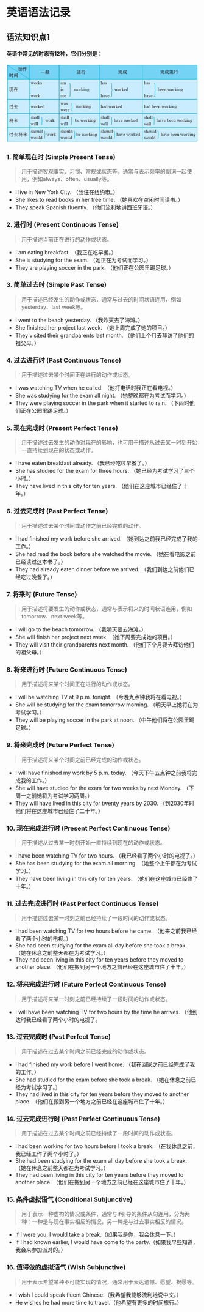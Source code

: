 # 英语语法记录

## 语法知识点1

#### 英语中常见的时态有12种，它们分别是：

 ![tense](../assets/tense.png)

### 1. 简单现在时 (Simple Present Tense)
> 用于描述客观事实、习惯、常规或状态等。通常与表示频率的副词一起使用，例如always、often、usually等。

- I live in New York City. （我住在纽约市。）
- She likes to read books in her free time. （她喜欢在空闲时间读书。）
- They speak Spanish fluently. （他们流利地讲西班牙语。）


### 2. 进行时 (Present Continuous Tense)
> 用于描述当前正在进行的动作或状态。

- I am eating breakfast. （我正在吃早餐。）
- She is studying for the exam. （她正在为考试而学习。）
- They are playing soccer in the park. （他们正在公园里踢足球。）


### 3. 简单过去时 (Simple Past Tense)
> 用于描述已经发生的动作或状态，通常与过去的时间状语连用，例如yesterday、last week等。

- I went to the beach yesterday. （我昨天去了海滩。）
- She finished her project last week. （她上周完成了她的项目。）
- They visited their grandparents last month. （他们上个月去拜访了他们的祖父母。）

### 4. 过去进行时 (Past Continuous Tense)
> 用于描述过去某个时间正在进行的动作或状态。

- I was watching TV when he called. （他打电话时我正在看电视。）
- She was studying for the exam all night. （她整晚都在为考试而学习。）
- They were playing soccer in the park when it started to rain. （下雨时他们正在公园里踢足球。）

### 5. 现在完成时 (Present Perfect Tense)
> 用于描述过去发生的动作对现在的影响，也可用于描述从过去某一时刻开始一直持续到现在的状态或动作。

- I have eaten breakfast already. （我已经吃过早餐了。）
- She has studied for the exam for three hours. （她已经为考试学习了三个小时。）
- They have lived in this city for ten years. （他们在这座城市已经住了十年。）

### 6. 过去完成时 (Past Perfect Tense)
> 用于描述过去某个时间或动作之前已经完成的动作。

- I had finished my work before she arrived. （她到达之前我已经完成了我的工作。）
- She had read the book before she watched the movie. （她在看电影之前已经读过这本书了。）
- They had already eaten dinner before we arrived. （我们到达之前他们已经吃过晚餐了。）


### 7. 将来时 (Future Tense)
> 用于描述将要发生的动作或状态，通常与表示将来的时间状语连用，例如tomorrow、next week等。

- I will go to the beach tomorrow. （我明天要去海滩。）
- She will finish her project next week. （她下周要完成她的项目。）
- They will visit their grandparents next month. （他们下个月要去拜访他们的祖父母。）


### 8. 将来进行时 (Future Continuous Tense)
> 用于描述将来某个时间正在进行的动作或状态。

- I will be watching TV at 9 p.m. tonight. （今晚九点钟我将在看电视。）
- She will be studying for the exam tomorrow morning. （明天早上她将在为考试学习。）
- They will be playing soccer in the park at noon. （中午他们将在公园里踢足球。）


### 9. 将来完成时 (Future Perfect Tense)
> 用于描述将来某个时间之前已经完成的动作或状态。

- I will have finished my work by 5 p.m. today. （今天下午五点钟之前我将完成我的工作。）
- She will have studied for the exam for two weeks by next Monday. （下周一之前她将为考试学习两周。）
- They will have lived in this city for twenty years by 2030. （到2030年时他们将在这座城市已经住了二十年。）


### 10. 现在完成进行时 (Present Perfect Continuous Tense)
> 用于描述从过去某一时刻开始一直持续到现在的动作或状态。

- I have been watching TV for two hours. （我已经看了两个小时的电视了。）
- She has been studying for the exam all morning. （她整个上午都在为考试学习。）
- They have been living in this city for ten years. （他们在这座城市已经住了十年。）


### 11. 过去完成进行时 (Past Perfect Continuous Tense)
> 用于描述过去某一时刻之前已经持续了一段时间的动作或状态。

- I had been watching TV for two hours before he came. （他来之前我已经看了两个小时的电视。）
- She had been studying for the exam all day before she took a break. （她在休息之前整天都在为考试学习。）
- They had been living in this city for ten years before they moved to another place. （他们在搬到另一个地方之前已经在这座城市住了十年。）


### 12. 将来完成进行时 (Future Perfect Continuous Tense)
> 用于描述将来某一时刻之前已经持续了一段时间的动作或状态。

- I will have been watching TV for two hours by the time he arrives. （他到达时我已经看了两个小时的电视了。


### 13. 过去完成时 (Past Perfect Tense)
> 用于描述在过去某个时间之前已经完成的动作或状态。

- I had finished my work before I went home. （我在回家之前已经完成了我的工作。）
- She had studied for the exam before she took a break. （她在休息之前已经为考试学习了。）
- They had lived in this city for ten years before they moved to another place. （他们在搬到另一个地方之前已经在这座城市住了十年。）


### 14. 过去完成进行时 (Past Perfect Continuous Tense)
> 用于描述在过去某个时间之前已经持续了一段时间的动作或状态。

- I had been working for two hours before I took a break. （在我休息之前，我已经工作了两个小时了。）
- She had been studying for the exam all day before she took a break. （她在休息之前整天都在为考试学习。）
- They had been living in this city for ten years before they moved to another place. （他们在搬到另一个地方之前已经在这座城市住了十年。）


### 15. 条件虚拟语气 (Conditional Subjunctive)
> 用于表示一种虚构的情况或条件，通常与if引导的条件从句连用，分为两种：一种是与现在事实相反的情况，另一种是与过去事实相反的情况。

- If I were you, I would take a break.（如果我是你，我会休息一下。）
- If I had known earlier, I would have come to the party.（如果我早些知道，我会来参加派对的。）


### 16. 值得做的虚拟语气 (Wish Subjunctive)
> 用于表示希望某种不可能实现的情况，通常用于表达遗憾、愿望、祝愿等。

- I wish I could speak fluent Chinese.（我希望我能够流利地说中文。）
- He wishes he had more time to travel.（他希望有更多的时间旅行。）
